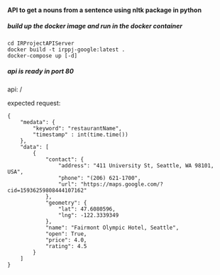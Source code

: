 #### API to get a nouns from a sentence using nltk package in python

##### build up the docker image and run in the docker container
```
cd IRProjectAPIServer
docker build -t irppj-google:latest .
docker-compose up [-d]
```
##### api is ready in port 80

api: <ipaddress>/<restaurant-name>

expected request: 
```
{
    "medata": {
    	"keyword": "restaurantName",
        "timestamp" : int(time.time())
    },
    "data": [
        {
            "contact": {
                "address": "411 University St, Seattle, WA 98101, USA",
                "phone": "(206) 621-1700",
                "url": "https://maps.google.com/?cid=15936259808444107162"
            },
            "geometry": {
                "lat": 47.6080596,
                "lng": -122.3339349
            },
            "name": "Fairmont Olympic Hotel, Seattle",
            "open": True,
            "price": 4.0,
            "rating": 4.5
        }
    ]
}
```
